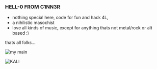 ### HELL-0 FROM C1NN3R

- nothing special here, code for fun and hack 4L, 
- a nihilistic masochist
- love all kinds of music, except for anything thats not metal/rock or alt based :)

thats all folks...

![my main](https://user-images.githubusercontent.com/119784145/205510468-e2c80c7b-728d-4aed-afa1-e3916915b2c6.png)

![KALI](https://user-images.githubusercontent.com/119784145/205501161-8ef4aa89-ae2e-4a74-8850-4bd863746ed2.png)
